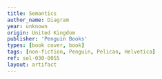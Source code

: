 ```yaml
---
title: Semantics
author_name: Diagram
year: unknown
origin: United Kingdom
publisher: 'Penguin Books'
types: [book cover, book]
tags: [non-fiction, Penguin, Pelican, Helvetica]
ref: sol-030-0055
layout: artifact
---
```

